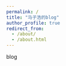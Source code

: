 ```yaml
---
permalink: /
title: "马子浩的blog"
author_profile: true
redirect_from: 
  - /about/
  - /about.html
---
```



blog
